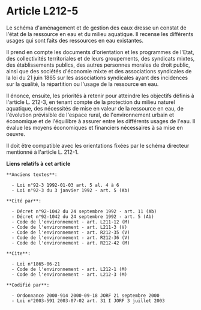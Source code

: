 # Article L212-5

Le schéma d'aménagement et de gestion des eaux dresse un constat de l'état de la ressource en eau et du milieu aquatique. Il
recense les différents usages qui sont faits des ressources en eau existantes.

Il prend en compte les documents d'orientation et les programmes de l'Etat, des collectivités territoriales et de leurs
groupements, des syndicats mixtes, des établissements publics, des autres personnes morales de droit public, ainsi que des
sociétés d'économie mixte et des associations syndicales de la loi du 21 juin 1865 sur les associations syndicales ayant des
incidences sur la qualité, la répartition ou l'usage de la ressource en eau.

Il énonce, ensuite, les priorités à retenir pour atteindre les objectifs définis à l'article L. 212-3, en tenant compte de la
protection du milieu naturel aquatique, des nécessités de mise en valeur de la ressource en eau, de l'évolution prévisible de
l'espace rural, de l'environnement urbain et économique et de l'équilibre à assurer entre les différents usages de l'eau. Il
évalue les moyens économiques et financiers nécessaires à sa mise en oeuvre.

Il doit être compatible avec les orientations fixées par le schéma directeur mentionné à l'article L. 212-1.

**Liens relatifs à cet article**

	**Anciens textes**:

	  - Loi n°92-3 1992-01-03 art. 5 al. 4 à 6
	  - Loi n°92-3 du 3 janvier 1992 - art. 5 (Ab)

	**Cité par**:

	  - Décret n°92-1042 du 24 septembre 1992 - art. 11 (Ab)
	  - Décret n°92-1042 du 24 septembre 1992 - art. 5 (Ab)
	  - Code de l'environnement - art. L211-12 (M)
	  - Code de l'environnement - art. L211-3 (V)
	  - Code de l'environnement - art. R212-35 (V)
	  - Code de l'environnement - art. R212-36 (V)
	  - Code de l'environnement - art. R212-42 (M)

	**Cite**:

	  - Loi n°1865-06-21
	  - Code de l'environnement - art. L212-1 (M)
	  - Code de l'environnement - art. L212-3 (M)

	**Codifié par**:

	  - Ordonnance 2000-914 2000-09-18 JORF 21 septembre 2000
	  - Loi n°2003-591 2003-07-02 art. 31 I JORF 3 juillet 2003
